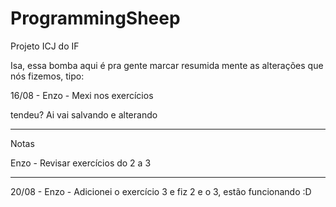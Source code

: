 # ProgrammingSheep
Projeto ICJ do IF

Isa, essa bomba aqui é pra gente marcar resumida mente as alterações que nós fizemos, tipo:

16/08 - Enzo - Mexi nos exercícios

tendeu? Ai vai salvando e alterando

------------------------------------------------------------------
Notas

Enzo - Revisar exercícios do 2 a 3

------------------------------------------------------------------

20/08 - Enzo - Adicionei o exercício 3 e fiz 2 e o 3, estão funcionando :D

